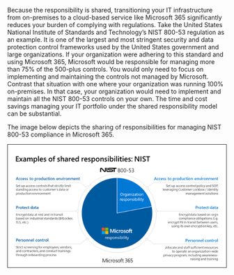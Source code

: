 Because the responsibility is shared, transitioning your IT infrastructure from on-premises to a cloud-based service like Microsoft 365 significantly reduces your burden of complying with regulations. Take the United States National Institute of Standards and Technology’s NIST 800-53 regulation as an example. It is one of the largest and most stringent security and data protection control frameworks used by the United States government and large organizations. If your organization were adhering to this standard and using Microsoft 365, Microsoft would be responsible for managing more than 75% of the 500-plus controls. You would only need to focus on implementing and maintaining the controls not managed by Microsoft. Contrast that situation with one where your organization was running 100% on-premises. In that case, your organization would need to implement and maintain all the NIST 800-53 controls on your own. The time and cost savings managing your IT portfolio under the shared responsibility model can be substantial.

The image below depicts the sharing of responsibilities for managing NIST 800-53 compliance in Microsoft 365.

  ![Examples of shared responsibilities: NIST](../media/nist.png)